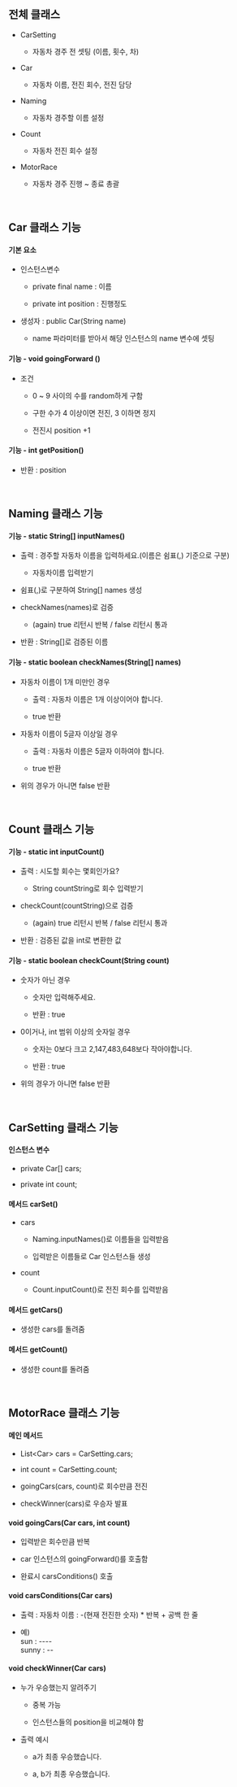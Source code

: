 ## 전체 클래스

- CarSetting

  - 자동차 경주 전 셋팅 (이름, 횟수, 차)

- Car

  - 자동차 이름, 전진 회수, 전진 담당

- Naming

  - 자동차 경주할 이름 설정

- Count

  - 자동차 전진 회수 설정

- MotorRace

  - 자동차 경주 진행 ~ 종료 총괄

<br>

## Car 클래스 기능

#### 기본 요소

- 인스턴스변수 

  - private final name : 이름
    
  - private int position : 진행정도

- 생성자 : public Car(String name)

  - name 파라미터를 받아서 해당 인스턴스의 name 변수에 셋팅
  
#### 기능 - void goingForward ()

- 조건

  - 0 ~ 9 사이의 수를 random하게 구함
  
  - 구한 수가 4 이상이면 전진, 3 이하면 정지

  - 전진시 position +1

#### 기능 - int getPosition()

- 반환 : position

<br>

## Naming 클래스 기능

#### 기능 - static String[] inputNames()

- 출력 : 경주할 자동차 이름을 입력하세요.(이름은 쉼표(,) 기준으로 구분)

  - 자동차이름 입력받기
  
- 쉼표(,)로 구분하여 String[] names 생성

- checkNames(names)로 검증

  - (again) true 리턴시 반복 / false 리턴시 통과

- 반환 : String[]로 검증된 이름

#### 기능 - static boolean checkNames(String[] names)

- 자동차 이름이 1개 미만인 경우

  - 출력 : 자동차 이름은 1개 이상이어야 합니다.
  
  - true 반환

- 자동차 이름이 5글자 이상일 경우 

  - 출력 : 자동차 이름은 5글자 이하여야 합니다.

  - true 반환
  
- 위의 경우가 아니면 false 반환

<br>

## Count 클래스 기능

#### 기능 - static int inputCount()

- 출력 : 시도할 회수는 몇회인가요?

  -  String countString로 회수 입력받기

- checkCount(countString)으로 검증

  - (again) true 리턴시 반복 / false 리턴시 통과

- 반환 : 검증된 값을 int로 변환한 값

#### 기능 - static boolean checkCount(String count)

- 숫자가 아닌 경우

  - 숫자만 입력해주세요.
  
  - 반환 : true
  
- 0이거나, int 범위 이상의 숫자일 경우

  - 숫자는 0보다 크고 2,147,483,648보다 작아야합니다.
  
  - 반환 : true
  
- 위의 경우가 아니면 false 반환
  
<br>

## CarSetting 클래스 기능

#### 인스턴스 변수

- private Car[] cars;

- private int count;

#### 메서드 carSet()

- cars

  - Naming.inputNames()로 이름들을 입력받음

  - 입력받은 이름들로 Car 인스턴스들 생성

- count

  - Count.inputCount()로 전진 회수를 입력받음

#### 메서드 getCars()

- 생성한 cars를 돌려줌

#### 메서드 getCount()

- 생성한 count를 돌려줌

<br>

## MotorRace 클래스 기능

#### 메인 메서드

- List\<Car> cars = CarSetting.cars;

- int count = CarSetting.count;

- goingCars(cars, count)로 회수만큼 전진

- checkWinner(cars)로 우승자 발표

#### void goingCars(Car cars, int count)

- 입력받은 회수만큼 반복

- car 인스턴스의 goingForward()를 호출함

- 완료시 carsConditions() 호출

#### void carsConditions(Car cars)

- 출력 : 자동차 이름 : -(현재 전진한 숫자) * 반복 + 공백 한 줄

- 예)
  <br>sun : ----
  <br>sunny : --

#### void checkWinner(Car cars)

- 누가 우승했는지 알려주기

  - 중복 가능
  
  - 인스턴스들의 position을 비교해야 함
  
- 출력 예시

  - a가 최종 우승했습니다.
  
  - a, b가 최종 우승했습니다.